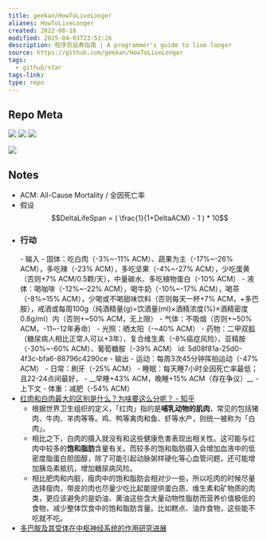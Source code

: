 ```yaml
---
title: geekan/HowToLiveLonger
aliases: HowToLiveLonger
created: 2022-08-18
modified: 2025-04-03T23:52:26
description: 程序员延寿指南 | A programmer's guide to live longer
source: https://github.com/geekan/HowToLiveLonger
tags:
  - github/star
tags-link: 
type: repo
---
```

## Repo Meta

![](https://img.shields.io/github/stars/geekan/HowToLiveLonger?style=for-the-badge&label=stars) ![](https://img.shields.io/github/repo-size/geekan/HowToLiveLonger?style=for-the-badge&label=size) ![](https://img.shields.io/github/created-at/geekan/HowToLiveLonger?style=for-the-badge&label=since)

[![](https://github-readme-stats.vercel.app/api/pin/?username=geekan&repo=HowToLiveLonger&bg_color=00000000)](https://github.com/geekan/HowToLiveLonger)

## Notes


- ACM: All-Cause Mortality / 全因死亡率
- 假设 $$DeltaLifeSpan = ( \frac{1}{1+DeltaACM} - 1 ) * 10$$
- <h3>行动</h3>
  - 输入
    - 固体：吃白肉（-3%~-11% ACM）、蔬果为主（-17%~-26% ACM），多吃辣（-23% ACM），多吃坚果（-4%~-27% ACM），少吃蛋黄（否则+7% ACM/0.5颗/天），中量碳水、多吃植物蛋白（-10% ACM）
    - 液体：喝咖啡（-12%~-22% ACM），喝牛奶（-10%~-17% ACM），喝茶（-8%~15% ACM），少喝或不喝甜味饮料（否则每天一杯+7% ACM，+多巴胺），戒酒或每周100g（纯酒精量(g)=饮酒量(ml)×酒精浓度(%)×酒精密度0.8g/ml）内（否则+~50% ACM，无上限）
    - 气体：不吸烟（否则+~50% ACM，-11~-12年寿命）
    - 光照：晒太阳（-~40% ACM）
    - 药物：二甲双胍（糖尿病人相比正常人可以+3年）、复合维生素（-8%癌症风险）、亚精胺（-30%~-60% ACM）、葡萄糖胺（-39% ACM）
      id: 5d08f81a-25d0-4f3c-bfa6-88796c4290ce
  - 输出
    - 运动：每周3次45分钟挥拍运动（-47% ACM）
    - 日常：刷牙（-25% ACM）
    - 睡眠：每天睡7小时全因死亡率最低；且22-24点间最好，
    - __早睡+43% ACM，晚睡+15% ACM（存在争议）__
  - 上下文
    - 体重：减肥（-54% ACM）
- [红肉和白肉最大的区别是什么？为啥要这么分呢？ - 知乎](https://www.zhihu.com/question/67223570)
  - 根据世界卫生组织的定义，「红肉」指的是**哺乳动物的肌肉**，常见的包括猪肉、牛肉、羊肉等等。鸡、鸭等禽肉和鱼、虾等水产，则统一被称为「白肉」。
  - 相比之下，白肉的摄入就没有和这些健康危害表现出相关性。这可能与红肉中较多的**饱和脂肪**含量有关。而较多的饱和脂肪摄入会增加血液中的低密度脂蛋白胆固醇，除了可能引起动脉粥样硬化等心血管问题，还可能增加胰岛素抵抗，增加糖尿病风险。
  - 相比肥肉和内脏，瘦肉中的饱和脂肪会相对少一些，所以吃肉的时候尽量选择瘦肉，带皮的肉也尽量少吃比起能提供蛋白质、维生素和矿物质的肉类，更应该避免的是奶油、黄油这些含大量动物性脂肪而营养价值极低的食物，减少整体饮食中的饱和脂肪含量。比如糕点、油炸食物，这些能不吃就不吃。
- [多巴胺及其受体在中枢神经系统的作用研究进展](http://www.xml-data.org/WHDXXBYXB/html/47bbee29-70b4-4749-879e-8d44618ac319.htm)